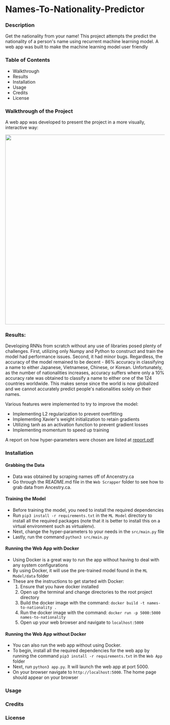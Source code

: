 # Names-To-Nationality-Predictor

### Description
Get the nationality from your name! This project attempts the predict the nationality of a person's name using recurrent machine learning model. A web app was built to make the machine learning model user friendly

### Table of Contents
- Walkthrough
- Results
- Installation
- Usage
- Credits
- License

### Walkthrough of the Project
A web app was developed to present the project in a more visually, interactive way:

<div width="80%">
    <p align="center">
    <a href="https://names-to-nationality-predicter.herokuapp.com/"><img src="https://raw.githubusercontent.com/EKarton/Names-To-Nationality-Predictor/master/Web%20App/docs/HomePage.png" width="600px"/></a>
    </p>
</div>

### Results:
Developing RNNs from scratch without any use of libraries posed plenty of challenges. First, utilizing only Numpy and Python to construct and train the model had performance issues. Second, it had minor bugs. Regardless, the accuracy of the model remained to be decent - 86% accuracy in classifying a name to either Japanese, Vietnamese, Chinese, or Korean. Unfortunately, as the number of nationalities increases, accuracy suffers where only a 10% accuracy rate was obtained to classify a name to either one of the 124 countries worldwide. This makes sense since the world is now globalized and we cannot accurately predict people's nationalities solely on their names.

Various features were implemented to try to improve the model:
- Implementing L2 regularization to prevent overfitting
- Implementing Xavier's weight initialization to retain gradients
- Utilizing tanh as an activation function to prevent gradient losses
- Implementing momentum to speed up training

A report on how hyper-parameters were chosen are listed at [report.pdf](https://github.com/EKarton/Names-To-Nationality-Predictor/blob/master/ML%20Model/docs/Names%20to%20Nationality%20Hyperparameter%20Search.pdf)

### Installation

#### Grabbing the Data
- Data was obtained by scraping names off of Ancenstry.ca
- Go through the README.md file in the ```Web Scrapper``` folder to see how to grab data from Ancestry.ca.

#### Training the Model
- Before training the model, you need to install the required dependencies
- Run ```pip3 install -r requirements.txt``` in the ```ML Model``` directory to install all the required packages (note that it is better to install this on a virtual environment such as virtualenv).
- Next, change the hyper-parameters to your needs in the ```src/main.py``` file
- Lastly, run the command ```python3 src/main.py```

#### Running the Web App with Docker
- Using Docker is a great way to run the app without having to deal with any system configurations
- By using Docker, it will use the pre-trained model found in the ```ML Model/data``` folder
- These are the instructions to get started with Docker:
	1. Ensure that you have docker installed
	2. Open up the terminal and change directories to the root project directory
	3. Build the docker image with the command:
		```docker build -t names-to-nationality .```
	4. Run the docker image with the command:
		```docker run -p 5000:5000 names-to-nationality```
	5. Open up your web browser and navigate to ```localhost:5000```

#### Running the Web App without Docker
- You can also run the web app without using Docker.
- To begin, install all the required dependencies for the web app by running the command ```pip3 install -r requirements.txt``` in the ```Web App``` folder
- Next, run ```python3 app.py```. It will launch the web app at port 5000.
- On your browser navigate to ```http://localhost:5000```. The home page should appear on your browser

### Usage

### Credits

### License
